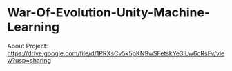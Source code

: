 # War-Of-Evolution-Unity-Machine-Learning

About Project: https://drive.google.com/file/d/1PRXsCv5k5pKN9wSFetskYe3ILw6cRsFv/view?usp=sharing
